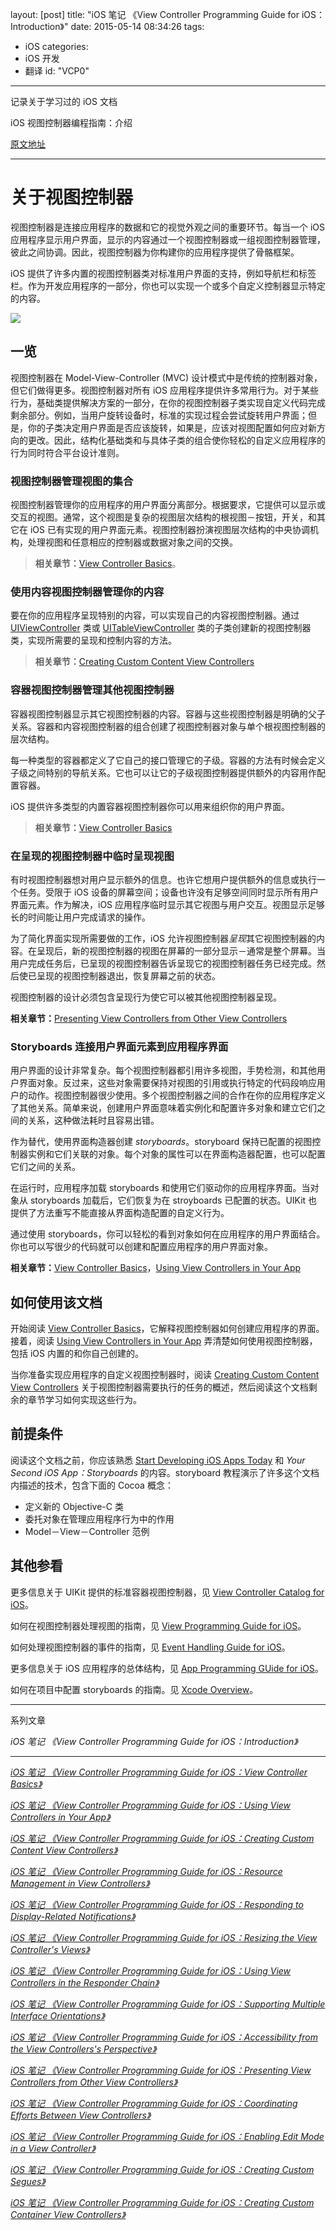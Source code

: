 layout: [post]
title: "iOS 笔记 《View Controller Programming Guide for iOS：Introduction》"
date: 2015-05-14 08:34:26
tags: 
- iOS
categories: 
- iOS 开发
- 翻译
id: "VCP0"

---

记录关于学习过的 iOS 文档

iOS 视图控制器编程指南：介绍

<!-- more -->

[原文地址](https://developer.apple.com/library/ios/featuredarticles/ViewControllerPGforiPhoneOS/Introduction/Introduction.html#//apple_ref/doc/uid/TP40007457-CH1-SW1)


---

# 关于视图控制器

视图控制器是连接应用程序的数据和它的视觉外观之间的重要环节。每当一个 iOS 应用程序显示用户界面，显示的内容通过一个视图控制器或一组视图控制器管理，彼此之间协调。因此，视图控制器为你构建你的应用程序提供了骨骼框架。

iOS 提供了许多内置的视图控制器类对标准用户界面的支持，例如导航栏和标签栏。作为开发应用程序的一部分，你也可以实现一个或多个自定义控制器显示特定的内容。

![](./navigation_interface_2x.png)

## 一览
视图控制器在 Model-View-Controller (MVC) 设计模式中是传统的控制器对象，但它们做得更多。视图控制器对所有 iOS 应用程序提供许多常用行为。对于某些行为，基础类提供解决方案的一部分，在你的视图控制器子类实现自定义代码完成剩余部分。例如，当用户旋转设备时，标准的实现过程会尝试旋转用户界面；但是，你的子类决定用户界面是否应该旋转，如果是，应该对视图配置如何应对新方向的更改。因此，结构化基础类和与具体子类的组合使你轻松的自定义应用程序的行为同时符合平台设计准则。

### 视图控制器管理视图的集合
视图控制器管理你的应用程序的用户界面分离部分。根据要求，它提供可以显示或交互的视图。通常，这个视图是复杂的视图层次结构的根视图－按钮，开关，和其它在 iOS 已有实现的用户界面元素。视图控制器扮演视图层次结构的中央协调机构，处理视图和任意相应的控制器或数据对象之间的交换。

> **相关章节：**[View Controller Basics](https://developer.apple.com/library/ios/featuredarticles/ViewControllerPGforiPhoneOS/AboutViewControllers/AboutViewControllers.html#//apple_ref/doc/uid/TP40007457-CH112-SW10)。

### 使用内容视图控制器管理你的内容
要在你的应用程序呈现特别的内容，可以实现自己的内容视图控制器。通过 [UIViewController](https://developer.apple.com/library/ios/documentation/UIKit/Reference/UIViewController_Class/index.html#//apple_ref/occ/cl/UIViewController) 类或 [UITableViewController](https://developer.apple.com/library/ios/documentation/UIKit/Reference/UITableViewController_Class/index.html#//apple_ref/occ/cl/UITableViewController) 类的子类创建新的视图控制器类，实现所需要的呈现和控制内容的方法。

> **相关章节：**[Creating Custom Content View Controllers](https://developer.apple.com/library/ios/featuredarticles/ViewControllerPGforiPhoneOS/BasicViewControllers/BasicViewControllers.html#//apple_ref/doc/uid/TP40007457-CH101-SW1)


### 容器视图控制器管理其他视图控制器
容器视图控制器显示其它视图控制器的内容。容器与这些视图控制器是明确的父子关系。容器和内容视图控制器的组合创建了视图控制器对象与单个根视图控制器的层次结构。

每一种类型的容器都定义了它自己的接口管理它的子级。容器的方法有时候会定义子级之间特别的导航关系。它也可以让它的子级视图控制器提供额外的内容用作配置容器。

iOS 提供许多类型的内置容器视图控制器你可以用来组织你的用户界面。

> **相关章节：**[View Controller Basics](https://developer.apple.com/library/ios/featuredarticles/ViewControllerPGforiPhoneOS/BasicViewControllers/BasicViewControllers.html#//apple_ref/doc/uid/TP40007457-CH101-SW1)

### 在呈现的视图控制器中临时呈现视图

有时视图控制器想对用户显示额外的信息。也许它想用户提供额外的信息或执行一个任务。受限于 iOS 设备的屏幕空间；设备也许没有足够空间同时显示所有用户界面元素。作为解决，iOS 应用程序临时显示其它视图与用户交互。视图显示足够长的时间能让用户完成请求的操作。

为了简化界面实现所需要做的工作，iOS 允许视图控制器*呈现*其它视图控制器的内容。在呈现后，新的视图控制器的视图在屏幕的一部分显示－通常是整个屏幕。当用户完成任务后，已呈现的视图控制器告诉呈现它的视图控制器任务已经完成。然后使已呈现的视图控制器退出，恢复屏幕之前的状态。

视图控制器的设计必须包含呈现行为使它可以被其他视图控制器呈现。

**相关章节：**[Presenting View Controllers from Other View Controllers](https://developer.apple.com/library/ios/featuredarticles/ViewControllerPGforiPhoneOS/ModalViewControllers/ModalViewControllers.html#//apple_ref/doc/uid/TP40007457-CH111-SW1)

### Storyboards 连接用户界面元素到应用程序界面
用户界面的设计非常复杂。每个视图控制器都引用许多视图，手势检测，和其他用户界面对象。反过来，这些对象需要保持对视图的引用或执行特定的代码段响应用户的动作。视图控制器很少使用。多个视图控制器之间的合作在你的应用程序定义了其他关系。简单来说，创建用户界面意味着实例化和配置许多对象和建立它们之间的关系，这种做法耗时且容易出错。

作为替代，使用界面构造器创建 *storyboards*。storyboard 保持已配置的视图控制器实例和它们关联的对象。每个对象的属性可以在界面构造器配置，也可以配置它们之间的关系。

在运行时，应用程序加载 storyboards 和使用它们驱动你的应用程序界面。当对象从 storyboards 加载后，它们恢复为在 stroyboards 已配置的状态。UIKit 也提供了方法重写不能直接从界面构造配置的自定义行为。

通过使用 storyboards，你可以轻松的看到对象如何在应用程序的用户界面结合。你也可以写很少的代码就可以创建和配置应用程序的用户界面对象。

**相关章节：**[View Controller Basics](https://developer.apple.com/library/ios/featuredarticles/ViewControllerPGforiPhoneOS/AboutViewControllers/AboutViewControllers.html#//apple_ref/doc/uid/TP40007457-CH112-SW10)，[Using View Controllers in Your App](https://developer.apple.com/library/ios/featuredarticles/ViewControllerPGforiPhoneOS/UsingViewControllersinYourApplication/UsingViewControllersinYourApplication.html#//apple_ref/doc/uid/TP40007457-CH6-SW1)


## 如何使用该文档
开始阅读 [View Controller Basics](https://developer.apple.com/library/ios/featuredarticles/ViewControllerPGforiPhoneOS/AboutViewControllers/AboutViewControllers.html#//apple_ref/doc/uid/TP40007457-CH112-SW10)，它解释视图控制器如何创建应用程序的界面。接着，阅读 [Using View Controllers in Your App](https://developer.apple.com/library/ios/featuredarticles/ViewControllerPGforiPhoneOS/UsingViewControllersinYourApplication/UsingViewControllersinYourApplication.html#//apple_ref/doc/uid/TP40007457-CH6-SW1) 弄清楚如何使用视图控制器，包括 iOS 内置的和你自己创建的。

当你准备实现应用程序的自定义视图控制器时，阅读 [Creating Custom Content View Controllers](https://developer.apple.com/library/ios/featuredarticles/ViewControllerPGforiPhoneOS/BasicViewControllers/BasicViewControllers.html#//apple_ref/doc/uid/TP40007457-CH101-SW1) 关于视图控制器需要执行的任务的概述，然后阅读这个文档剩余的章节学习如何实现这些行为。

## 前提条件
阅读这个文档之前，你应该熟悉 [Start Developing iOS Apps Today](https://developer.apple.com/library/ios/referencelibrary/GettingStarted/RoadMapiOS/index.html#//apple_ref/doc/uid/TP40011343) 和 *Your Second iOS App：Storyboards* 的内容。storyboard 教程演示了许多这个文档内描述的技术，包含下面的 Cocoa 概念：

- 定义新的 Objective-C 类
- 委托对象在管理应用程序行为中的作用
- Model－View－Controller 范例


## 其他参看

更多信息关于 UIKit 提供的标准容器视图控制器，见 [View Controller Catalog for iOS](https://developer.apple.com/library/ios/documentation/WindowsViews/Conceptual/ViewControllerCatalog/Introduction.html#//apple_ref/doc/uid/TP40011313)。

如何在视图控制器处理视图的指南，见 [View Programming Guide for iOS](https://developer.apple.com/library/ios/documentation/WindowsViews/Conceptual/ViewPG_iPhoneOS/Introduction/Introduction.html#//apple_ref/doc/uid/TP40009503)。

如何处理视图控制器的事件的指南，见 [Event Handling Guide for iOS](https://developer.apple.com/library/ios/documentation/EventHandling/Conceptual/EventHandlingiPhoneOS/Introduction/Introduction.html#//apple_ref/doc/uid/TP40009541)。

更多信息关于 iOS 应用程序的总体结构，见 [App Programming GUide for iOS](https://developer.apple.com/library/ios/documentation/iPhone/Conceptual/iPhoneOSProgrammingGuide/Introduction/Introduction.html#//apple_ref/doc/uid/TP40007072)。

如何在项目中配置 storyboards 的指南。见 [Xcode Overview](https://developer.apple.com/library/ios/documentation/ToolsLanguages/Conceptual/Xcode_Overview/index.html#//apple_ref/doc/uid/TP40010215)。

---


系列文章

*iOS 笔记 《View Controller Programming Guide for iOS：Introduction》*


---

[*iOS 笔记 《View Controller Programming Guide for iOS：View Controller Basics》*](../VCP1) 

[*iOS 笔记 《View Controller Programming Guide for iOS：Using View Controllers in Your App》*](../VCP2) 

[*iOS 笔记 《View Controller Programming Guide for iOS：Creating Custom Content View Controllers》*](../VCP3) 

[*iOS 笔记 《View Controller Programming Guide for iOS：Resource Management in View Controllers》*](../VCP4) 

[*iOS 笔记 《View Controller Programming Guide for iOS：Responding to Display-Related Notifications》*](../VCP5) 

[*iOS 笔记 《View Controller Programming Guide for iOS：Resizing the View Controller's Views》*](../VCP6) 

[*iOS 笔记 《View Controller Programming Guide for iOS：Using View Controllers in the Responder Chain》*](../VCP7) 

[*iOS 笔记 《View Controller Programming Guide for iOS：Supporting Multiple Interface Orientations》*](../VCP8) 

[*iOS 笔记 《View Controller Programming Guide for iOS：Accessibility from the View Controllers's Perspective》*](../VCP9) 

[*iOS 笔记 《View Controller Programming Guide for iOS：Presenting View Controllers from Other View Controllers》*](../VCP10) 

[*iOS 笔记 《View Controller Programming Guide for iOS：Coordinating Efforts Between View Controllers》*](../VCP11) 

[*iOS 笔记 《View Controller Programming Guide for iOS：Enabling Edit Mode in a View Controller》*](../VCP12) 

[*iOS 笔记 《View Controller Programming Guide for iOS：Creating Custom Segues》*](../VCP13) 

[*iOS 笔记 《View Controller Programming Guide for iOS：Creating Custom Container View Controllers》*](../VCP14)



